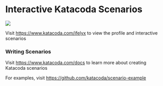 # Interactive Katacoda Scenarios

[![](http://shields.katacoda.com/katacoda/ifelyx/count.svg)](https://www.katacoda.com/ifelyx "Get your profile on Katacoda.com")

Visit https://www.katacoda.com/ifelyx to view the profile and interactive scenarios

### Writing Scenarios
Visit https://www.katacoda.com/docs to learn more about creating Katacoda scenarios

For examples, visit https://github.com/katacoda/scenario-example
